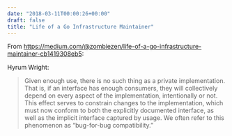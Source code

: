 ```yaml
---
date: "2018-03-11T00:00:26+00:00"
draft: false
title: "Life of a Go Infrastructure Maintainer"
---
```

From https://medium.com/@zombiezen/life-of-a-go-infrastructure-maintainer-cb1419308eb5:

Hyrum Wright:

>Given enough use, there is no such thing as a private implementation. That is, if an interface has enough consumers, they will collectively depend on every aspect of the implementation, intentionally or not. This effect serves to constrain changes to the implementation, which must now conform to both the explicitly documented interface, as well as the implicit interface captured by usage. We often refer to this phenomenon as “bug-for-bug compatibility.”